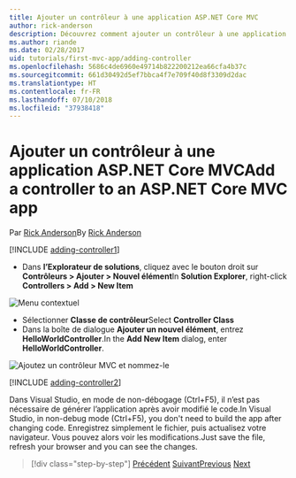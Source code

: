 ```yaml
---
title: Ajouter un contrôleur à une application ASP.NET Core MVC
author: rick-anderson
description: Découvrez comment ajouter un contrôleur à une application ASP.NET Core MVC simple.
ms.author: riande
ms.date: 02/28/2017
uid: tutorials/first-mvc-app/adding-controller
ms.openlocfilehash: 5686c4de6960e49714b822200212ea66cfa4b37c
ms.sourcegitcommit: 661d30492d5ef7bbca4f7e709f40d8f3309d2dac
ms.translationtype: HT
ms.contentlocale: fr-FR
ms.lasthandoff: 07/10/2018
ms.locfileid: "37938418"
---
```

# <a name="add-a-controller-to-an-aspnet-core-mvc-app"></a><span data-ttu-id="d84ff-103">Ajouter un contrôleur à une application ASP.NET Core MVC</span><span class="sxs-lookup"><span data-stu-id="d84ff-103">Add a controller to an ASP.NET Core MVC app</span></span>

<span data-ttu-id="d84ff-104">Par [Rick Anderson](https://twitter.com/RickAndMSFT)</span><span class="sxs-lookup"><span data-stu-id="d84ff-104">By [Rick Anderson](https://twitter.com/RickAndMSFT)</span></span>

[!INCLUDE [adding-controller1](~/includes/mvc-intro/adding-controller1.md)]

* <span data-ttu-id="d84ff-105">Dans **l’Explorateur de solutions**, cliquez avec le bouton droit sur **Contrôleurs > Ajouter > Nouvel élément**</span><span class="sxs-lookup"><span data-stu-id="d84ff-105">In **Solution Explorer**, right-click **Controllers > Add > New Item**</span></span>

![Menu contextuel](adding-controller/_static/add_controller.png)

* <span data-ttu-id="d84ff-107">Sélectionner **Classe de contrôleur**</span><span class="sxs-lookup"><span data-stu-id="d84ff-107">Select **Controller Class**</span></span>
* <span data-ttu-id="d84ff-108">Dans la boîte de dialogue **Ajouter un nouvel élément**, entrez **HelloWorldController**.</span><span class="sxs-lookup"><span data-stu-id="d84ff-108">In the **Add New Item** dialog, enter **HelloWorldController**.</span></span>

![Ajoutez un contrôleur MVC et nommez-le](adding-controller/_static/ac.png)

[!INCLUDE [adding-controller2](~/includes/mvc-intro/adding-controller2.md)]

<span data-ttu-id="d84ff-110">Dans Visual Studio, en mode de non-débogage (Ctrl+F5), il n’est pas nécessaire de générer l’application après avoir modifié le code.</span><span class="sxs-lookup"><span data-stu-id="d84ff-110">In Visual Studio, in non-debug mode (Ctrl+F5), you don't need to build the app after changing  code.</span></span> <span data-ttu-id="d84ff-111">Enregistrez simplement le fichier, puis actualisez votre navigateur. Vous pouvez alors voir les modifications.</span><span class="sxs-lookup"><span data-stu-id="d84ff-111">Just save the file, refresh your browser and you can see the changes.</span></span>

> [!div class="step-by-step"]
> <span data-ttu-id="d84ff-112">[Précédent](start-mvc.md)
> [Suivant](adding-view.md)</span><span class="sxs-lookup"><span data-stu-id="d84ff-112">[Previous](start-mvc.md)
[Next](adding-view.md)</span></span>
